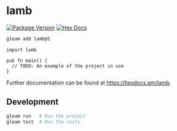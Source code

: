 # lamb

[![Package Version](https://img.shields.io/hexpm/v/lamb)](https://hex.pm/packages/lamb)
[![Hex Docs](https://img.shields.io/badge/hex-docs-ffaff3)](https://hexdocs.pm/lamb/)

```sh
gleam add lamb@1
```
```gleam
import lamb

pub fn main() {
  // TODO: An example of the project in use
}
```

Further documentation can be found at <https://hexdocs.pm/lamb>.

## Development

```sh
gleam run   # Run the project
gleam test  # Run the tests
```
